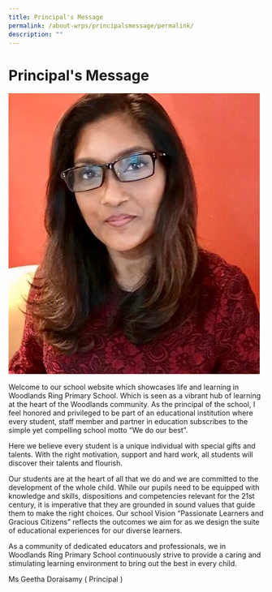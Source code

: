 ```yaml
---
title: Principal's Message
permalink: /about-wrps/principalsmessage/permalink/
description: ""
---
```

Principal's Message
===================

 ![](/images/Principal.jpg)

Welcome to our school website which showcases life and learning in Woodlands Ring Primary School. Which is seen as a vibrant hub of learning at the heart of the Woodlands community. As the principal of the school, I feel honored and privileged to be part of an educational institution where every student, staff member and partner in education subscribes to the simple yet compelling school motto “We do our best”.

Here we believe every student is a unique individual with special gifts and talents. With the right motivation, support and hard work, all students will discover their talents and flourish.

Our students are at the heart of all that we do and we are committed to the development of the whole child. While our pupils need to be equipped with knowledge and skills, dispositions and competencies relevant for the 21st century, it is imperative that they are grounded in sound values that guide them to make the right choices. Our school Vision “Passionate Learners and Gracious Citizens” reflects the outcomes we aim for as we design the suite of educational experiences for our diverse learners.

As a community of dedicated educators and professionals, we in Woodlands Ring Primary School continuously strive to provide a caring and stimulating learning environment to bring out the best in every child.

Ms Geetha Doraisamy
( Principal )